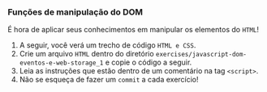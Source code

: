 ### Funções de manipulação do DOM

É hora de aplicar seus conhecimentos em manipular os elementos do  `HTML`!

1.  A seguir, você verá um trecho de código  `HTML e CSS`.
2.  Crie um arquivo  `HTML`  dentro do diretório  `exercises/javascript-dom-eventos-e-web-storage_1`  e copie o código a seguir.
3.  Leia as instruções que estão dentro de um comentário na tag  `<script>`.
4.  Não se esqueça de fazer um  `commit`  a cada exercício!
